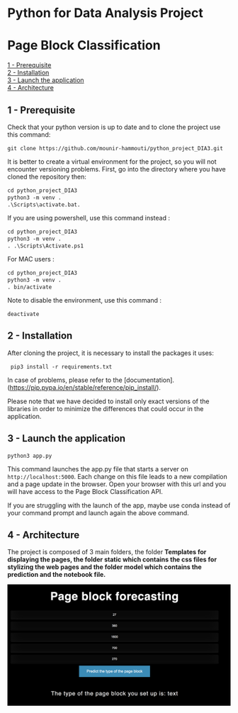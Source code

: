 # Python for Data Analysis Project
# Page Block Classification

[1 - Prerequisite](#prerequisite)  
[2 - Installation](#installation)  
[3 - Launch the application](#start)  
[4 - Architecture](#architecture) 


## <a name="prerequisite"></a>1 - Prerequisite

Check that your python version is up to date and to clone the project use this command:

```
git clone https://github.com/mounir-hammouti/python_project_DIA3.git
```

It is better to create a virtual environment for the project, so you will not encounter versioning problems. First, go into the directory where you have cloned the repository then:

```
cd python_project_DIA3
python3 -m venv .
.\Scripts\activate.bat.
```
If you are using powershell, use this command instead :
```
cd python_project_DIA3
python3 -m venv .
. .\Scripts\Activate.ps1
```
For MAC users :
```
cd python_project_DIA3
python3 -m venv .
. bin/activate
```

Note to disable the environment, use this command :
```
deactivate
```



## <a name="installation"></a>2 - Installation

After cloning the project, it is necessary to install the packages it uses:

```
 pip3 install -r requirements.txt
```

In case of problems, please refer to the [documentation].(https://pip.pypa.io/en/stable/reference/pip_install/).

Please note that we have decided to install only exact versions of the libraries in order to minimize the differences that could occur in the application.



## <a name="start"></a>3 - Launch the application

```
python3 app.py
```

This command launches the app.py file that starts a server on `http://localhost:5000`. Each change on this file leads to a new compilation and a page update in the browser. Open your browser with this url and you will have access to the Page Block Classification API.

If you are struggling with the launch of the app, maybe use conda instead of your command prompt and launch again the above command.

## <a name="architecture"></a>4 - Architecture

The project is composed of 3 main folders, the folder <b>Templates<b> for displaying the pages, the folder <b>static</b> which contains the css files for stylizing the web pages and the folder <b>model</b> which contains the prediction and the notebook file. 

![logo](https://github.com/mounir-hammouti/python_project_DIA3/blob/main/images/predictPage.png)